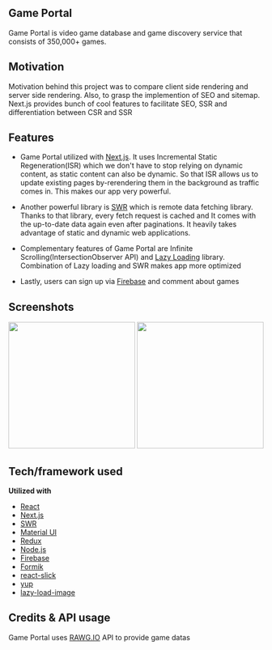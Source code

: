 ## Game Portal
Game Portal is video game database and game discovery service that consists of 350,000+ games.

## Motivation
Motivation behind this project was to compare client side rendering and server side rendering.
Also, to grasp the implemention of SEO and sitemap.
Next.js provides bunch of cool features to facilitate SEO, SSR and differentiation between CSR and SSR 

## Features
 - Game Portal utilized with [Next.js](https://nextjs.org/). It uses Incremental Static Regeneration(ISR) which we don't have to stop relying on dynamic content, as static content can also be dynamic.
So that ISR allows us to update existing pages by-rerendering them in the background as traffic comes in. This makes our app very powerful.

 - Another powerful library is [SWR](https://swr.vercel.app/) which is remote data fetching library. Thanks to that library, every fetch request is cached and It comes with the
 up-to-date data again even after paginations. It heavily takes advantage of static and dynamic web applications.
 
 - Complementary features of Game Portal are Infinite Scrolling(IntersectionObserver API) and [Lazy Loading](https://github.com/Aljullu/react-lazy-load-image-component) library.
  Combination of Lazy loading and SWR makes app more optimized
  
 - Lastly, users can sign up via [Firebase](https://firebase.google.com/) and comment about games

## Screenshots

<div align="center">
    <img src="https://i.imgur.com/Op4dcy4.png" height='250px' style='object-fit: contain;' </img>
  <img src="https://i.imgur.com/3SHon9c.png" height='250px' style='object-fit: contain;'</img> 
  
</div>


## Tech/framework used

<b>Utilized with</b>
- [React](https://reactjs.org/)
- [Next.js](https://nextjs.org/)
- [SWR](https://swr.vercel.app/)
- [Material UI](https://material-ui.com/)
- [Redux](https://redux.js.org/)
- [Node.js](https://nodejs.org/en/)
- [Firebase](https://firebase.google.com/)
- [Formik](https://formik.org/)
- [react-slick](https://react-slick.neostack.com/)
- [yup](https://github.com/jquense/yup)
- [lazy-load-image](https://github.com/Aljullu/react-lazy-load-image-component)

## Credits & API usage
Game Portal uses [RAWG.IO](https://rawg.io/apidocs) API to provide game datas
